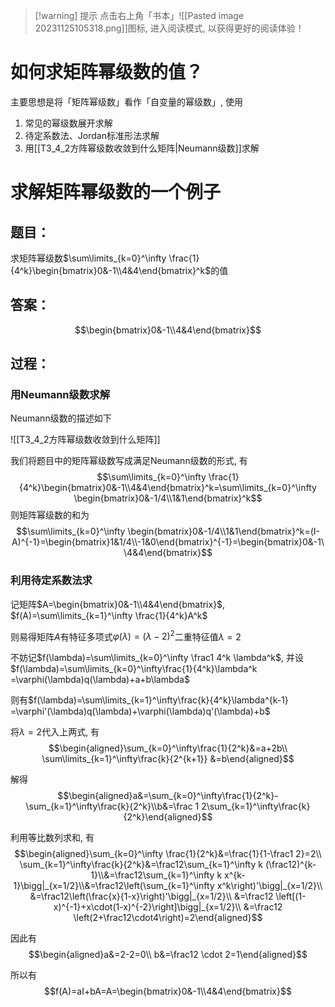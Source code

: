
>[!warning] 提示
>点击右上角「书本」![[Pasted image 20231125105318.png]]图标, 进入阅读模式, 以获得更好的阅读体验！

# 如何求矩阵幂级数的值？

主要思想是将「矩阵幂级数」看作「自变量的幂级数」, 使用
1. 常见的幂级数展开求解
2. 待定系数法、Jordan标准形法求解
3. 用[[T3_4_2方阵幂级数收敛到什么矩阵|Neumann级数]]求解

# 求解矩阵幂级数的一个例子

## 题目：

求矩阵幂级数$\sum\limits_{k=0}^\infty \frac{1}{4^k}\begin{bmatrix}0&-1\\4&4\end{bmatrix}^k$的值 

## 答案：

$$\begin{bmatrix}0&-1\\4&4\end{bmatrix}$$

## 过程：

### 用Neumann级数求解

Neumann级数的描述如下

![[T3_4_2方阵幂级数收敛到什么矩阵]]

我们将题目中的矩阵幂级数写成满足Neumann级数的形式, 有$$\sum\limits_{k=0}^\infty \frac{1}{4^k}\begin{bmatrix}0&-1\\4&4\end{bmatrix}^k=\sum\limits_{k=0}^\infty \begin{bmatrix}0&-1/4\\1&1\end{bmatrix}^k$$
则矩阵幂级数的和为$$\sum\limits_{k=0}^\infty \begin{bmatrix}0&-1/4\\1&1\end{bmatrix}^k=(I-A)^{-1}=\begin{bmatrix}1&1/4\\-1&0\end{bmatrix}^{-1}=\begin{bmatrix}0&-1\\4&4\end{bmatrix}$$ 


### 利用待定系数法求

记矩阵$A=\begin{bmatrix}0&-1\\4&4\end{bmatrix}$, $f(A)=\sum\limits_{k=1}^\infty \frac{1}{4^k}A^k$ 

则易得矩阵$A$有特征多项式$\varphi(\lambda)=(\lambda-2)^2$二重特征值$\lambda=2$ 

不妨记$f(\lambda)=\sum\limits_{k=0}^\infty \frac1 4^k \lambda^k$, 并设$f(\lambda)=\sum\limits_{k=0}^\infty\frac{1}{4^k}\lambda^k =\varphi(\lambda)q(\lambda)+a+b\lambda$ 

则有$f(\lambda)=\sum\limits_{k=1}^\infty\frac{k}{4^k}\lambda^{k-1} =\varphi'(\lambda)q(\lambda)+\varphi(\lambda)q'(\lambda)+b$ 

将$\lambda=2$代入上两式, 有$$\begin{aligned}\sum_{k=0}^\infty\frac{1}{2^k}&=a+2b\\ \sum\limits_{k=1}^\infty\frac{k}{2^{k+1}} &=b\end{aligned}$$

解得$$\begin{aligned}a&=\sum_{k=0}^\infty\frac{1}{2^k}-\sum_{k=1}^\infty\frac{k}{2^k}\\b&=\frac 1 2\sum_{k=1}^\infty\frac{k}{2^k}\end{aligned}$$

利用等比数列求和, 有$$\begin{aligned}\sum_{k=0}^\infty \frac{1}{2^k}&=\frac{1}{1-\frac1 2}=2\\    \sum_{k=1}^\infty\frac{k}{2^k}&=\frac12\sum_{k=1}^\infty k (\frac12)^{k-1}\\&=\frac12\sum_{k=1}^\infty k x^{k-1}\bigg|_{x=1/2}\\&=\frac12\left(\sum_{k=1}^\infty x^k\right)'\bigg|_{x=1/2}\\  &=\frac12\left(\frac{x}{1-x}\right)'\bigg|_{x=1/2}\\ &=\frac12 \left[(1-x)^{-1}+x\cdot(1-x)^{-2}\right]\bigg|_{x=1/2}\\ &=\frac12 \left(2+\frac12\cdot4\right)=2\end{aligned}$$

因此有$$\begin{aligned}a&=2-2=0\\ b&=\frac12 \cdot 2=1\end{aligned}$$

所以有$$f(A)=aI+bA=A=\begin{bmatrix}0&-1\\4&4\end{bmatrix}$$ 